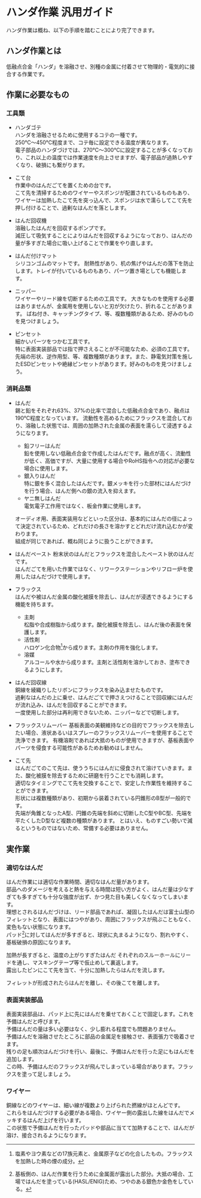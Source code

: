 # ハンダ作業 汎用ガイド
ハンダ作業は概ね、以下の手順を踏むことにより完了できます。

## ハンダ作業とは
低融点合金「ハンダ」を溶融させ、別種の金属に付着させて物理的・電気的に接合する作業です。  

## 作業に必要なもの

### 工具類
- ハンダゴテ  
  ハンダを溶融させるために使用するコテの一種です。  
  250℃～450℃程度まで、コテ毎に設定できる温度が異なります。  
  電子部品のハンダづけでは、270℃～300℃に設定することが多くなっており、これ以上の温度では作業速度を向上させますが、電子部品が過熱しやすくなり、破損にも繋がります。

- こて台  
  作業中のはんだごてを置くための台です。  
  こて先を清掃するためのワイヤーやスポンジが配置されているものもあり、ワイヤーは加熱したこて先を突っ込んで、スポンジは水で濡らしてこて先を押し付けることで、過剰なはんだを落とします。

- はんだ回収機  
  溶融したはんだを回収するポンプです。  
  減圧して吸気することによりはんだを回収するようになっており、はんだの量が多すぎた場合に吸い上げることで作業をやり直します。

- はんだ付けマット  
  シリコンゴムのマットです。
  耐熱性があり、机の焦げやはんだの落下を防止します。トレイが付いているものもあり、パーツ置き場としても機能します。

- ニッパー  
  ワイヤーやリード線を切断するための工具です。
  大きなものを使用する必要はありませんが、金属用を使用しないと刃が欠けたり、折れることがあります。
  ばね付き、キャッチングタイプ、等、複数種類があるため、好みのものを見つけましょう。

- ピンセット  
  細かいパーツをつかむ工具です。  
  特に表面実装部品では指で押さえることが不可能なため、必須の工具です。  
  先端の形状、逆作用型、等、複数種類があります。また、静電気対策を施したESDピンセットや絶縁ピンセットがあります。好みのものを見つけましょう。
  
### 消耗品類
- はんだ  
  錫と鉛をそれぞれ63%、37%の比率で混合した低融点合金であり、融点は190℃程度となっています。
  流動性を高めるためにフラックスを混合しており、溶融した状態では、周囲の加熱された金属の表面を濡らして浸透するようになります。
  - 鉛フリーはんだ  
    鉛を使用しない低融点合金で作成したはんだです。融点が高く、流動性が低く、高価ですが、大量に使用する場合やRoHS指令への対応が必要な場合に使用します。
  - 銀入りはんだ  
    特に銀を多く混合したはんだです。銀メッキを行った部材にはんだづけを行う場合、はんだ側への銀の流入を抑えます。
  - ヤニ無しはんだ  
    電気電子工作用ではなく、板金作業に使用します。
  
  オーディオ用、表面実装用などといった区分は、基本的にはんだの径によって決定されているため、どれだけの長さを溶かすとどれだけ流れ込むかが変わります。  
  組成が同じであれば、概ね同じように扱うことができます。

- はんだペースト
  粉末状のはんだとフラックスを混合したペースト状のはんだです。  
  はんだごてを用いた作業ではなく、リワークステーションやリフロー炉を使用したはんだづけで使用します。

- フラックス  
  はんだや被はんだ金属の酸化被膜を除去し、はんだが浸透できるようにする機能を持ちます。
  - 主剤  
    松脂や合成樹脂から成ります。酸化被膜を除去し、はんだ後の表面を保護します。
  - 活性剤  
    ハロゲン化合物[^1]から成ります。主剤の作用を強化します。
    [^1]:塩素やヨウ素などの17族元素と、金属原子などの化合したもの。フラックスを加熱した時の煙の成分。
  - 溶媒  
    アルコールや水から成ります。主剤と活性剤を溶かしておき、塗布できるようにします。

- はんだ回収線  
  銅線を綾織りしたリボンにフラックスを染み込ませたものです。  
  過剰なはんだの上に乗せ、はんだごてで押さえつけることで回収線にはんだが流れ込み、はんだを回収することができます。  
  一度使用した部分は再利用できないため、ニッパーなどで切断します。

- フラックスリムーバー
  基板表面の美観維持などの目的でフラックスを除去したい場合、液状あるいはスプレーのフラックスリムーバーを使用することで洗浄できます。
  有機溶剤であれば大抵のものが使用できますが、基板表面やパーツを侵食する可能性があるためお勧めはしません。

- こて先  
  はんだごてのこて先は、使ううちにはんだに侵食されて溶けていきます。また、酸化被膜を除去するために研磨を行うことでも消耗します。  
  適切なタイミングでこて先を交換することで、安定した作業性を維持することができます。  
  形状には複数種類があり、初期から装着されている円錐形のB型が一般的です。  
  先端が角錐となったA型、円錐の先端を斜めに切断したC型やBC型、先端を平たくしたD型など複数の種類があります。
  とはいえ、ものすごい勢いで減るというものではないため、常備する必要はありません。

## 実作業

### 適切なはんだ
はんだ作業には適切な作業時間、適切なはんだ量があります。  
部品へのダメージを考えると熱を与える時間は短い方がよく、はんだ量は少なすぎても多すぎても十分な強度が出ず、かつ見た目も美しくなくなってしまいます。  
理想とされるはんだづけは、リード部品であれば、凝固したはんだは富士山型のフィレットとなり、表面にはつやがあり、周囲にフラックスが飛ぶこともなく、変色もない状態になります。  
パッド[^2]に対してはんだが多すぎると、球状に丸まるようになり、割れやすく、基板破損の原因になります。  

[^2]:基板側の、はんだ作業を行うために金属面が露出した部分。大抵の場合、工場ではんだを塗っている(HASL/ENIG)ため、つやのある銀色か金色をしている。

加熱が長すぎると、温度の上がりすぎたはんだ
それぞれのスルーホールにリードを通し、マスキングテープ等で仮止めして裏返します。  
露出したピンにこて先を当て、十分に加熱したらはんだを流します。  

フィレットが形成されたらはんだを離し、その後こてを離します。

### 表面実装部品
表面実装部品は、パッド上に先にはんだを乗せておくことで固定します。これを予備はんだと呼びます。  
予備はんだの量は多い必要はなく、少し膨れる程度でも問題ありません。  
予備はんだを溶融させたところに部品の金属足を接触させ、表面張力で吸着させます。  
残りの足も順次はんだづけを行い、最後に、予備はんだを行った足にもはんだを追加します。  
この時、予備はんだのフラックスが飛んでしまっている場合があります。フラックスを塗って足しましょう。
### ワイヤー
銅線などのワイヤーは、細い線が複数より上げられた撚線がほとんどです。  
これらをはんだづけする必要がある場合、ワイヤー側の露出した線をはんだでメッキするはんだ上げを行います。  
この状態で予備はんだを行ったパッドや部品に当てて加熱することで、はんだが溶け、接合されるようになります。

